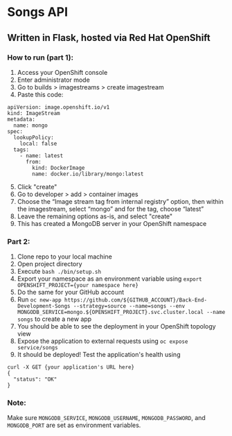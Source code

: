 # Songs API

## Written in Flask, hosted via Red Hat OpenShift

### How to run (part 1):
1. Access your OpenShift console
2. Enter administrator mode
3. Go to builds > imagestreams > create imagestream
4. Paste this code:

```
apiVersion: image.openshift.io/v1
kind: ImageStream
metadata:
  name: mongo
spec:
  lookupPolicy:
    local: false
  tags:
    - name: latest
      from:
        kind: DockerImage
        name: docker.io/library/mongo:latest
```
5. Click "create"
6. Go to developer > add > container images
7. Choose the “Image stream tag from internal registry” option, then within the imagestream, select “mongo” and for the tag, choose “latest”
8. Leave the remaining options as-is, and select "create"
9. This has created a MongoDB server in your OpenShift namespace

### Part 2:
1. Clone repo to your local machine
2. Open project directory
3. Execute `bash ./bin/setup.sh`
4. Export your namespace as an environment variable using `export OPENSHIFT_PROJECT={your namespace here}`
5. Do the same for your GitHub account
6. Run `oc new-app https://github.com/${GITHUB_ACCOUNT}/Back-End-Development-Songs --strategy=source --name=songs --env MONGODB_SERVICE=mongo.${OPENSHIFT_PROJECT}.svc.cluster.local --name songs` to create a new app
7. You should be able to see the deployment in your OpenShift topology view
8. Expose the application to external requests using `oc expose service/songs`
9. It should be deployed! Test the application's health using

```
curl -X GET {your application's URL here}
{
  "status": "OK"
}
```

### Note:
Make sure `MONGODB_SERVICE`, `MONGODB_USERNAME`, `MONGODB_PASSWORD`, and `MONGODB_PORT` are set as environment variables.
